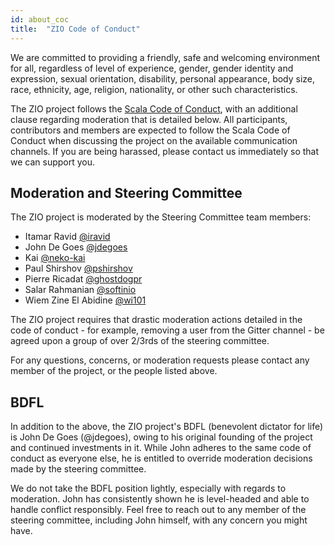 ```yaml
---
id: about_coc
title:  "ZIO Code of Conduct"
---
```


We are committed to providing a friendly, safe and welcoming
environment for all, regardless of level of experience, gender, gender
identity and expression, sexual orientation, disability, personal
appearance, body size, race, ethnicity, age, religion, nationality, or
other such characteristics.

The ZIO project follows the [Scala Code of Conduct](https://www.scala-lang.org/conduct/), with
an additional clause regarding moderation that is detailed below. All participants, contributors and 
members are expected to follow the Scala Code of Conduct when discussing the project on the available 
communication channels. If you are being harassed, please contact us immediately so that we can support you.

## Moderation and Steering Committee
 
The ZIO project is moderated by the Steering Committee team members:
* Itamar Ravid [@iravid](https://github.com/iravid)
* John De Goes [@jdegoes](https://github.com/jdegoes)
* Kai [@neko-kai](https://github.com/neko-kai)
* Paul Shirshov [@pshirshov](https://github.com/pshirshov)
* Pierre Ricadat [@ghostdogpr](https://github.com/ghostdogpr)
* Salar Rahmanian [@softinio](https://github.com/softinio)
* Wiem Zine El Abidine [@wi101](https://github.com/wi101)

The ZIO project requires that drastic moderation actions detailed in the code of 
conduct - for example, removing a user from the Gitter channel - be agreed upon
a group of over 2/3rds of the steering committee.

For any questions, concerns, or moderation requests please contact any member of
the project, or the people listed above.

## BDFL

In addition to the above, the ZIO project's BDFL (benevolent dictator for life) is
John De Goes (@jdegoes), owing to his original founding of the project and continued
investments in it. While John adheres to the same code of conduct as everyone else,
he is entitled to override moderation decisions made by the steering committee.

We do not take the BDFL position lightly, especially with regards to moderation. John
has consistently shown he is level-headed and able to handle conflict responsibly. Feel
free to reach out to any member of the steering committee, including John himself,
with any concern you might have.
